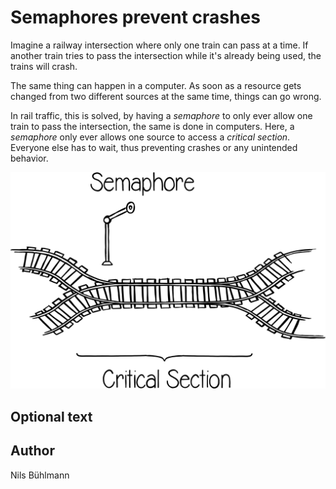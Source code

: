 <!-- BEGIN TITLE -->
# Semaphores prevent crashes
<!-- END TITLE -->

<!-- BEGIN BODY -->
Imagine a railway intersection where only one train can pass at a time. If another train tries to pass the intersection while it's already being used, the trains will crash.

The same thing can happen in a computer. As soon as a resource gets changed from two different sources at the same time, things can go wrong.

In rail traffic, this is solved, by having a *semaphore* to only ever allow one train to pass the intersection, the same is done in computers. Here, a *semaphore* only ever allows one source to access a *critical section*. Everyone else has to wait, thus preventing crashes or any unintended behavior.
<!-- END BODY -->

![Mutex](../images/image-058-mutex.svg)


## Optional text
<!-- BEGIN OPTIONAL -->
<!-- END OPTIONAL -->



## Author
<!-- BEGIN AUTHOR -->
Nils Bühlmann
<!-- END AUTHOR -->

